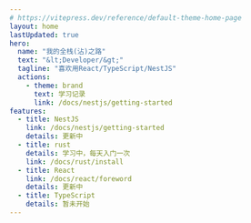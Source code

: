 ```yaml
---
# https://vitepress.dev/reference/default-theme-home-page
layout: home
lastUpdated: true
hero:
  name: "我的全栈(沾)之路"
  text: "&lt;Developer/&gt;"
  tagline: "喜欢用React/TypeScript/NestJS"
  actions:
    - theme: brand
      text: 学习记录
      link: /docs/nestjs/getting-started
features:
  - title: NestJS
    link: /docs/nestjs/getting-started
    details: 更新中
  - title: rust
    details: 学习中，每天入门一次
    link: /docs/rust/install
  - title: React
    link: /docs/react/foreword
    details: 更新中
  - title: TypeScript
    details: 暂未开始
---
```

